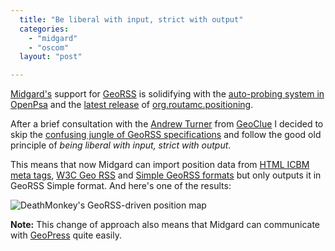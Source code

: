```yaml
---
  title: "Be liberal with input, strict with output"
  categories: 
    - "midgard"
    - "oscom"
  layout: "post"

---
```

[Midgard's][1] support for [GeoRSS][2] is solidifying with the [auto-probing system in OpenPsa][3] and the [latest release][4] of [org.routamc.positioning][5].  

After a brief consultation with the [Andrew Turner][7] from [GeoClue][8] I decided to skip the [confusing jungle of GeoRSS specifications][6] and follow the good old principle of _being liberal with input, strict with output_.

This means that now Midgard can import position data from [HTML ICBM meta tags][9], [W3C Geo RSS][10] and [Simple GeoRSS formats][11] but only outputs it in GeoRSS Simple format. And here's one of the results:

![DeathMonkey's GeoRSS-driven position map](http://bergie.iki.fi/midcom-serveattachmentguid-8767d3ae685d11db95f3fb9b4c62e4c9e4c9/deathmonkey-map-small.jpg)

__Note:__ This change of approach also means that Midgard can communicate with [GeoPress][12] quite easily.

[1]: http://www.midgard-project.org/
[2]: http://www.georss.org/
[3]: http://bergie.iki.fi/blog/contact-management-in-semantic-web.html
[4]: http://pear.midcom-project.org/index.php?package=org_routamc_positioning&release=1.1.0&downloads
[5]: http://bergie.iki.fi/blog/the-midgard-position.html
[6]: http://www.digitaltrailblazer.com/2006/08/whats_the_geors.html
[7]: http://highearthorbit.com/
[8]: http://live.gnome.org/GeoClue
[9]: http://geourl.org/add.html
[10]: http://www.georss.org/w3c.html
[11]: http://www.georss.org/simple.html
[12]: http://www.georss.org/geopress/